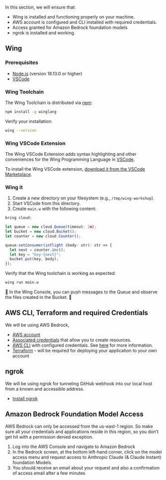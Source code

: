 
In this section, we will ensure that:
- Wing is installed and functioning properly on your machine.
- AWS account is configured and CLI installed with required credentials.
- Access granted for Amazon Bedrock foundation models
- ngrok is installed and working.

## Wing 

### Prerequisites

* [Node.js](https://nodejs.org/en/) (version 18.13.0 or higher)
* [VSCode](https://code.visualstudio.com/download)

### Wing Toolchain

The Wing Toolchain is distributed via [npm](https://www.npmjs.com/):

```sh
npm install -g winglang
```

Verify your installation:

```sh
wing --version
```

### Wing VSCode Extension

The Wing VSCode Extension adds syntax highlighting and other conveniences for the Wing Programming Language in [VSCode](https://code.visualstudio.com/).

To install the Wing VSCode extension, [download it from the VSCode Marketplace](https://marketplace.visualstudio.com/items?itemName=Monada.vscode-wing).

### Wing it

1. Create a new directory on your filesystem (e.g., `/tmp/wing-workshop`).
2. Start VSCode from this directory.
4. Create `main.w` with the following content:
```ts
bring cloud;

let queue = new cloud.Queue(timeout: 2m);
let bucket = new cloud.Bucket();
let counter = new cloud.Counter();

queue.setConsumer(inflight (body: str): str => {
  let next = counter.inc();
  let key = "key-{next}";
  bucket.put(key, body);
});
```

Verify that the Wing toolchain is working as expected:
```sh
wing run main.w
```

🚀 In the Wing Console, you can push messages to the Queue and observe the files created in the Bucket. 🚀

## AWS CLI, Terraform and required Credentials

We will be using AWS Bedrock, 
- [AWS account](https://aws.amazon.com/free) 
- [Associated credentials](https://docs.aws.amazon.com/general/latest/gr/aws-sec-cred-types.html) that allow you to create resources.
- [AWS CLI](https://docs.aws.amazon.com/cli/latest/userguide/getting-started-install.html) with configured credentials. See [here](https://docs.aws.amazon.com/cli/latest/userguide/cli-configure-files.html) for more information.
- [Terraform](https://terraform.io/downloads) - will be required for deploying your application to your own account

## ngrok

We will be using ngrok for tunneling GitHub webhook into our local host 
from a known and accessible address. 

- [Install ngrok](https://ngrok.com/docs/getting-started/)


## Amazon Bedrock Foundation Model Access

AWS Bedrock can only be accessed from the us-east-1 region. So make sure all your credentials and applications reside in this region, so you don’t get hit with a permission denied exception.

1. Log into the AWS Console and navigate to Amazon Bedrock
2. In the Bedrock screen, at the bottom left-hand corner, click on the model access menu and request access to Anthropic Claude (& Claude Instant) foundation Models.
3. You should receive an email about your request and also a confirmation of access email after a few minutes



